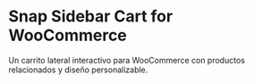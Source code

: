 # Snap Sidebar Cart for WooCommerce

Un carrito lateral interactivo para WooCommerce con productos relacionados y diseño personalizable.